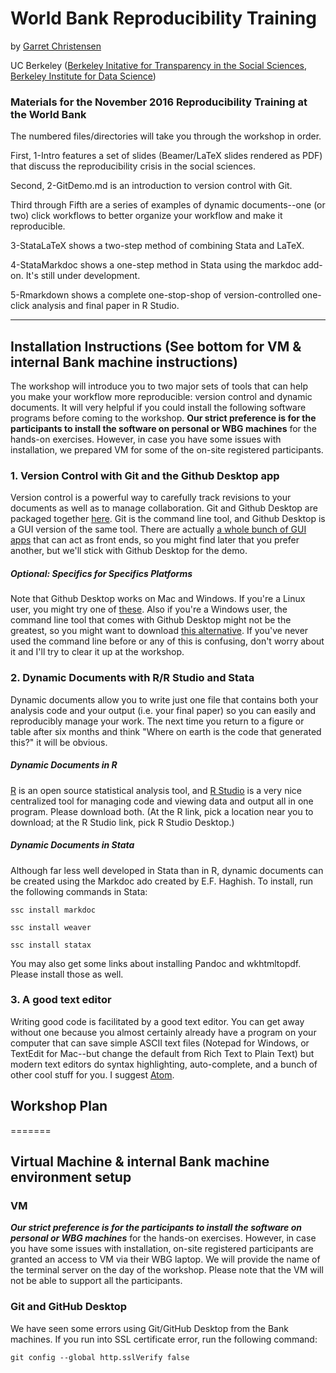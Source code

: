 # World Bank Reproducibility Training
by [Garret Christensen](http://www.ocf.berkeley.edu/~garret)

UC Berkeley ([Berkeley Initative for Transparency in the Social Sciences](http://www.bitss.org), [Berkeley Institute for Data Science](http://bids.berkeley.edu))
### Materials for the November 2016 Reproducibility Training at the World Bank

The numbered files/directories will take you through the workshop in order.

First, 1-Intro features a set of slides (Beamer/LaTeX slides rendered as PDF) that discuss the reproducibility crisis in the social sciences.

Second, 2-GitDemo.md is an introduction to version control with Git.

Third through Fifth are a series of examples of dynamic documents--one (or two) click workflows to better organize your workflow and make it reproducible.

3-StataLaTeX shows a two-step method of combining Stata and LaTeX.

4-StataMarkdoc shows a one-step method in Stata using the markdoc add-on. It's still under development.

5-Rmarkdown shows a complete one-stop-shop of version-controlled one-click analysis and final paper in R Studio.

-----------


## Installation Instructions (See bottom for VM & internal Bank machine instructions)
The workshop will introduce you to two major sets of tools that can help you make your workflow more reproducible: version control and dynamic documents. It will very helpful if you could install the following software programs before coming to the workshop. **Our strict preference is for the participants to install the software on personal or WBG machines** for the hands-on exercises. However, in case you have some issues with installation, we prepared VM for some of the on-site registered participants.

### 1. Version Control with Git and the Github Desktop app

Version control is a powerful way to carefully track revisions to your documents as well as to manage collaboration. Git and Github Desktop are packaged together [here](https://desktop.github.com/). Git is the command line tool, and Github Desktop is a GUI version of the same tool. There are actually [a whole bunch of GUI apps](https://git-scm.com/downloads/guis) that can act as front ends, so you might find later that you prefer another, but we'll stick with Github Desktop for the demo.

##### Optional: Specifics for Specifics Platforms

Note that Github Desktop works on Mac and Windows. If you're a Linux user, you might try one of [these](https://git-scm.com/download/gui/linux). Also if you're a Windows user, the command line tool that comes with Github Desktop might not be the greatest, so you might want to download [this alternative](https://git-scm.com/download/win). If you've never used the command line before or any of this is confusing, don't worry about it and I'll try to clear it up at the workshop.  

### 2. Dynamic Documents with R/R Studio and Stata

Dynamic documents allow you to write just one file that contains both your analysis code and your output (i.e. your final paper) so you can easily and reproducibly manage your work. The next time you return to a figure or table after six months and think "Where on earth is the code that generated this?" it will be obvious.

##### Dynamic Documents in R

[R](https://www.r-project.org/) is an open source statistical analysis tool, and [R Studio](https://www.rstudio.com/products/RStudio/) is a very nice centralized tool for managing code and viewing data and output all in one program. Please download both. (At the R link, pick a location near you to download; at the R Studio link, pick R Studio Desktop.)

##### Dynamic Documents in Stata

Although far less well developed in Stata than in R, dynamic documents can be created using the Markdoc ado created by E.F. Haghish. To install, run the following commands in Stata:

```
ssc install markdoc

ssc install weaver

ssc install statax

```
You may also get some links about installing Pandoc and wkhtmltopdf. Please install those as well.

### 3. A good text editor

Writing good code is facilitated by a good text editor. You can get away without one because you almost certainly already have a program on your computer that can save simple ASCII text files (Notepad for Windows, or TextEdit for Mac--but change the default from Rich Text to Plain Text) but modern text editors do syntax highlighting, auto-complete, and a bunch of other cool stuff for you. I suggest [Atom](http://atom.io).

Workshop Plan
-------------
=======
## Virtual Machine & internal Bank machine environment setup
### VM
**_Our strict preference is for the participants to install the software on personal or WBG machines_** for the hands-on exercises. However, in case you have some issues with installation, on-site registered participants are granted an access to VM via their WBG laptop. We will provide the name of the terminal server on the day of the workshop. Please note that the VM will not be able to support all the participants.
### Git and GitHub Desktop
We have seen some errors using Git/GitHub Desktop from the Bank machines. If you run into SSL certificate error, run the following command:
```
git config --global http.sslVerify false
```
